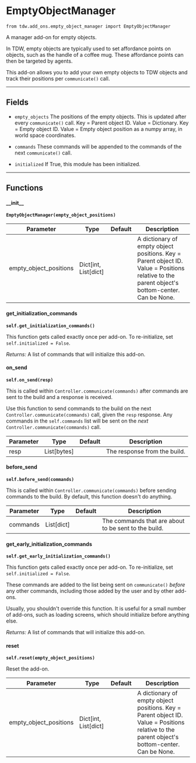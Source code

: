 # EmptyObjectManager

`from tdw.add_ons.empty_object_manager import EmptyObjectManager`

A manager add-on for empty objects.

In TDW, empty objects are typically used to set affordance points on objects, such as the handle of a coffee mug. These affordance points can then be targeted by agents.

This add-on allows you to add your own empty objects to TDW objects and track their positions per `communicate()` call.

***

## Fields

- `empty_objects` The positions of the empty objects. This is updated after every `communicate()` call. Key = Parent object ID. Value = Dictionary. Key = Empty object ID. Value = Empty object position as a numpy array, in world space coordinates.

- `commands` These commands will be appended to the commands of the next `communicate()` call.

- `initialized` If True, this module has been initialized.

***

## Functions

#### \_\_init\_\_

**`EmptyObjectManager(empty_object_positions)`**

| Parameter | Type | Default | Description |
| --- | --- | --- | --- |
| empty_object_positions |  Dict[int, List[dict] |  | A dictionary of empty object positions. Key = Parent object ID. Value = Positions relative to the parent object's bottom-center. Can be None. |

#### get_initialization_commands

**`self.get_initialization_commands()`**

This function gets called exactly once per add-on. To re-initialize, set `self.initialized = False`.

_Returns:_  A list of commands that will initialize this add-on.

#### on_send

**`self.on_send(resp)`**

This is called within `Controller.communicate(commands)` after commands are sent to the build and a response is received.

Use this function to send commands to the build on the next `Controller.communicate(commands)` call, given the `resp` response.
Any commands in the `self.commands` list will be sent on the *next* `Controller.communicate(commands)` call.

| Parameter | Type | Default | Description |
| --- | --- | --- | --- |
| resp |  List[bytes] |  | The response from the build. |

#### before_send

**`self.before_send(commands)`**

This is called within `Controller.communicate(commands)` before sending commands to the build. By default, this function doesn't do anything.

| Parameter | Type | Default | Description |
| --- | --- | --- | --- |
| commands |  List[dict] |  | The commands that are about to be sent to the build. |

#### get_early_initialization_commands

**`self.get_early_initialization_commands()`**

This function gets called exactly once per add-on. To re-initialize, set `self.initialized = False`.

These commands are added to the list being sent on `communicate()` *before* any other commands, including those added by the user and by other add-ons.

Usually, you shouldn't override this function. It is useful for a small number of add-ons, such as loading screens, which should initialize before anything else.

_Returns:_  A list of commands that will initialize this add-on.

#### reset

**`self.reset(empty_object_positions)`**

Reset the add-on.

| Parameter | Type | Default | Description |
| --- | --- | --- | --- |
| empty_object_positions |  Dict[int, List[dict] |  | A dictionary of empty object positions. Key = Parent object ID. Value = Positions relative to the parent object's bottom-center. Can be None. |